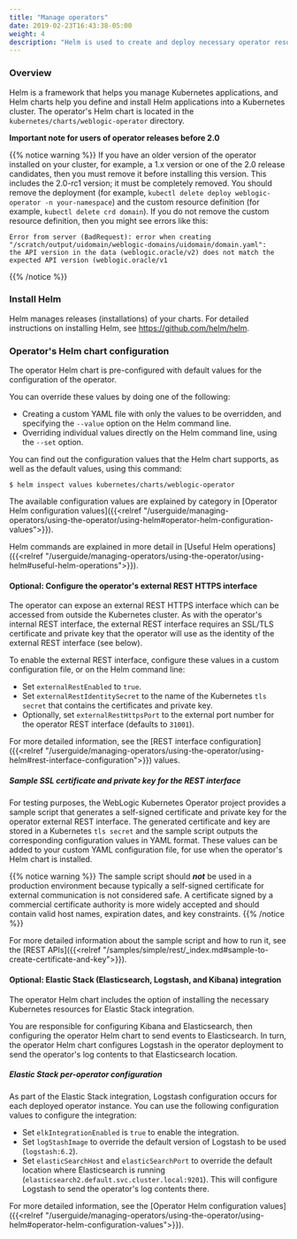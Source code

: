 ```yaml
---
title: "Manage operators"
date: 2019-02-23T16:43:38-05:00
weight: 4
description: "Helm is used to create and deploy necessary operator resources and to run the operator in a Kubernetes cluster. Use the operator's Helm chart to install and manage the operator."
---
```



### Overview

Helm is a framework that helps you manage Kubernetes applications, and Helm charts help you define and install Helm applications into a Kubernetes cluster. The operator's Helm chart is located in the `kubernetes/charts/weblogic-operator` directory.

**Important note for users of operator releases before 2.0**

{{% notice warning %}}
If you have an older version of the operator installed on your cluster, for example, a 1.x version or one of the 2.0 release
candidates, then you must remove it before installing this version. This includes the 2.0-rc1 version; it must be completely removed. You should remove the deployment (for example, `kubectl delete deploy weblogic-operator -n your-namespace`) and the custom
resource definition (for example, `kubectl delete crd domain`).  If you do not remove
the custom resource definition, then you might see errors like this:
```
Error from server (BadRequest): error when creating "/scratch/output/uidomain/weblogic-domains/uidomain/domain.yaml":
the API version in the data (weblogic.oracle/v2) does not match the expected API version (weblogic.oracle/v1
```
{{% /notice %}}      

### Install Helm

Helm manages releases (installations) of your charts. For detailed instructions on installing Helm, see https://github.com/helm/helm.

### Operator's Helm chart configuration

The operator Helm chart is pre-configured with default values for the configuration of the operator.

You can override these values by doing one of the following:

- Creating a custom YAML file with only the values to be overridden, and specifying the `--value` option on the Helm command line.
- Overriding individual values directly on the Helm command line, using the `--set` option.

You can find out the configuration values that the Helm chart supports, as well as the default values, using this command:
```shell
$ helm inspect values kubernetes/charts/weblogic-operator
```

The available configuration values are explained by category in
[Operator Helm configuration values]({{<relref "/userguide/managing-operators/using-the-operator/using-helm#operator-helm-configuration-values">}}).

Helm commands are explained in more detail in
[Useful Helm operations]({{<relref "/userguide/managing-operators/using-the-operator/using-helm#useful-helm-operations">}}).

#### Optional: Configure the operator's external REST HTTPS interface

The operator can expose an external REST HTTPS interface which can be accessed from outside the Kubernetes cluster. As with the operator's internal REST interface, the external REST interface requires an SSL/TLS certificate and private key that the operator will use as the identity of the external REST interface (see below).

To enable the external REST interface, configure these values in a custom configuration file, or on the Helm command line:

* Set `externalRestEnabled` to `true`.
* Set `externalRestIdentitySecret` to the name of the Kubernetes `tls secret` that contains the certificates and private key.
* Optionally, set `externalRestHttpsPort` to the external port number for the operator REST interface (defaults to `31001`).

For more detailed information, see the [REST interface configuration]({{<relref "/userguide/managing-operators/using-the-operator/using-helm#rest-interface-configuration">}}) values.

##### Sample SSL certificate and private key for the REST interface

For testing purposes, the WebLogic Kubernetes Operator project provides a sample script
that generates a self-signed certificate and private key for the operator external REST interface.
The generated certificate and key are stored in a Kubernetes `tls secret` and the sample
script outputs the corresponding configuration values in YAML format. These values can be added to your custom YAML configuration file, for use when the operator's Helm chart is installed.

{{% notice warning %}}
The sample script should ***not*** be used in a production environment because
typically a self-signed certificate for external communication is not considered safe.
A certificate signed by a commercial certificate authority is more widely accepted and
should contain valid host names, expiration dates, and key constraints.
{{% /notice %}}

For more detailed information about the sample script and how to run it, see
the [REST APIs]({{<relref "/samples/simple/rest/_index.md#sample-to-create-certificate-and-key">}}).

#### Optional: Elastic Stack (Elasticsearch, Logstash, and Kibana) integration

The operator Helm chart includes the option of installing the necessary Kubernetes resources for Elastic Stack integration.

You are responsible for configuring Kibana and Elasticsearch, then configuring the operator Helm chart to send events to Elasticsearch. In turn, the operator Helm chart configures Logstash in the operator deployment to send the operator's log contents to that Elasticsearch location.

##### Elastic Stack per-operator configuration

As part of the Elastic Stack integration, Logstash configuration occurs for each deployed operator instance.  You can use the following configuration values to configure the integration:

* Set `elkIntegrationEnabled` is `true` to enable the integration.
* Set `logStashImage` to override the default version of Logstash to be used (`logstash:6.2`).
* Set `elasticSearchHost` and `elasticSearchPort` to override the default location where Elasticsearch is running (`elasticsearch2.default.svc.cluster.local:9201`). This will configure Logstash to send the operator's log contents there.

For more detailed information, see the [Operator Helm configuration values]({{<relref "/userguide/managing-operators/using-the-operator/using-helm#operator-helm-configuration-values">}}).
